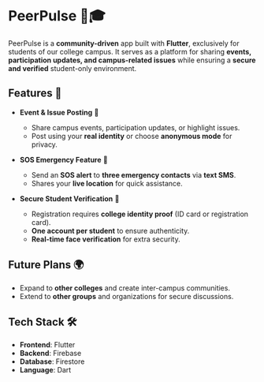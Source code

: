 # PeerPulse 📢🎓  

PeerPulse is a **community-driven** app built with **Flutter**, exclusively for students of our college campus. It serves as a platform for sharing **events, participation updates, and campus-related issues** while ensuring a **secure and verified** student-only environment.  

## Features 🚀  

- **Event & Issue Posting** 📝  
  - Share campus events, participation updates, or highlight issues.  
  - Post using your **real identity** or choose **anonymous mode** for privacy.  

- **SOS Emergency Feature** 🚨  
  - Send an **SOS alert** to **three emergency contacts** via **text SMS**.  
  - Shares your **live location** for quick assistance.  

- **Secure Student Verification** 🔐  
  - Registration requires **college identity proof** (ID card or registration card).  
  - **One account per student** to ensure authenticity.  
  - **Real-time face verification** for extra security.  

## Future Plans 🌍  

- Expand to **other colleges** and create inter-campus communities.  
- Extend to **other groups** and organizations for secure discussions.  

## Tech Stack 🛠  

- **Frontend**: Flutter  
- **Backend**:  Firebase  
- **Database**: Firestore
- **Language**: Dart

